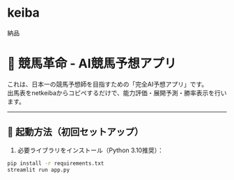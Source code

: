 # keiba
納品
# 🏇 競馬革命 - AI競馬予想アプリ

これは、日本一の競馬予想師を目指すための「完全AI予想アプリ」です。  
出馬表をnetkeibaからコピペするだけで、能力評価・展開予測・勝率表示を行います。

---

## 🚀 起動方法（初回セットアップ）

1. 必要ライブラリをインストール（Python 3.10推奨）：

```bash
pip install -r requirements.txt
streamlit run app.py
